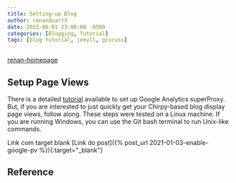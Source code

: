 ```yaml
---
title: Setting-up Blog
author: renanduart3
date: 2022-06-01 23:00:00 -0500
categories: [Blogging, Tutorial]
tags: [blog tutorial, jekyll, giscuss]
---
```


[renan-homepage]

## Setup Page Views

There is a detailed [tutorial](https://developers.google.com/analytics/solutions/google-analytics-super-proxy) available to set up Google Analytics superProxy. But, if you are interested to just quickly get your Chirpy-based blog display page views, follow along. These steps were tested on a Linux machine. If you are running Windows, you can use the Git bash terminal to run Unix-like commands.

Link com target blank
[Link do post]({% post_url 2021-01-03-enable-google-pv %}){:target="_blank"}


## Reference

[jackson-post]: (https://github.com/cotes2020/jekyll-theme-chirpy/)

[renan-homepage]: (https://renanduart3.github.io)